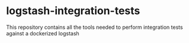 # logstash-integration-tests
This repository contains all the tools needed to perform integration tests against a dockerized logstash
